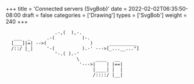 +++
title = 'Connected servers (SvgBob)'
date = 2022-02-02T06:35:50-08:00
draft = false
categories = ['Drawing']
types =  ['SvgBob']
weight = 240
+++
```kroki {type=svgbob}
                  .-,(  ),-.
   ___  _      .-(          )-.
  [___]|=| -->(                )      __________
  /::/ |_|     '-(          ).-' --->[_...__...°]
                  '-.( ).-'
                          \      ____   __
                           '--->|    | |==|
                                |____| |  |
                                /::::/ |__|
```
